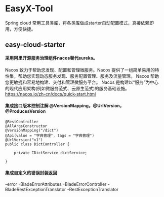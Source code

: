 # EasyX-Tool
Spring cloud 常用工具类库，将各类库做成starter自动配置模式，真接依赖即用，方便快捷。

## easy-cloud-starter
#### 采用阿里开源服务治理组件nacos替代eureka。
Nacos 致力于帮助您发现、配置和管理微服务。Nacos 提供了一组简单易用的特性集，帮助您实现动态服务发现、服务配置管理、服务及流量管理。
Nacos 帮助您更敏捷和容易地构建、交付和管理微服务平台。 Nacos 是构建以“服务”为中心的现代应用架构(例如微服务范式、云原生范式)的服务基础设施。
https://nacos.io/zh-cn/docs/quick-start.html
#### 集成接口版本控制注解 @VersionMapping，@UrlVersion，@ProducesVersion
```
@RestController
@AllArgsConstructor
@VersionMapping("/dict")
@Api(value = "字典管理", tags = "字典管理")
@UrlVersion("v1")
public class DictController {

	private IDictService dictService;

}
```
#### 集成自定义的错误封装返回
-error
 -BladeErrorAttributes
  -BladeErrorController
  -BladeRestExceptionTranslator
  -RestExceptionTranslator
  
